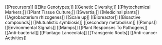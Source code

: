 [[Precursors]]
[[Elite Genotypes;]]
[[Genetic Diversity;]]
[[Phytochemical Markers;]]
[[Plant Tissue Culture;]]
[[Swertia;]]
[[Medicinal plants]]
[[Agrobacterium rhizogenes]]
[[Scale up]]
[[Bioreactor]]
[[Bioactive compounds]]
[[Mutualistic symbiosis]]
[[secondary metabolism]]
[[Pamps]]
[[Environmental Signals]]
[[Mamps]]
[[Plant Responses To Pathogens]]
[[Anti-bacterial]]
[[Plantago Lanceolata]]
[[Transgenic Roots]]
[[Anti-cancer Activities]]
